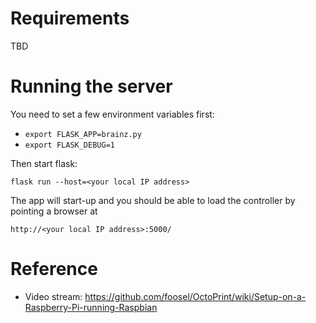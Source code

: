 # Requirements
TBD

# Running the server
You need to set a few environment variables first:

*  `export FLASK_APP=brainz.py`
*  `export FLASK_DEBUG=1`

Then start flask:

`flask run --host=<your local IP address>`

The app will start-up and you should be able to load the controller by pointing a browser at 

	http://<your local IP address>:5000/

# Reference
*  Video stream: https://github.com/foosel/OctoPrint/wiki/Setup-on-a-Raspberry-Pi-running-Raspbian
